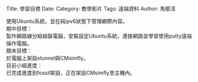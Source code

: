Title: 學習目標
Date: 
Category: 教學影片
Tags: 遠端資料
Author: 馬郁淳





使用Ubuntu系統，並在純ipv6狀態下管理網際內容。<br/>
期中目標：<br/>
製作網路線分組組裝電腦，安裝設定Ubuntu系統，連接網路並學習使用putty遠端操作電腦。<br/>
期末目標：<br/>
於電腦上架設stunnel與CMsimfly。<br/>
目前小組進度：<br/>
已完成進度到fossil架設，正在架設CMsimfly至主機內。<br/>